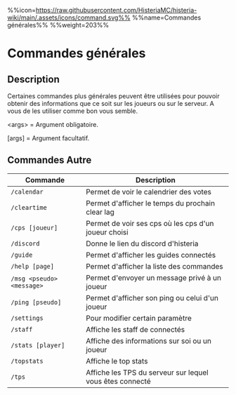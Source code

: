 %%icon=https://raw.githubusercontent.com/HisteriaMC/histeria-wiki/main/.assets/icons/command.svg%%
%%name=Commandes générales%%
%%weight=203%%
# Commandes générales 

## Description
Certaines commandes plus générales peuvent être utilisées pour pouvoir obtenir des informations que ce soit sur les joueurs ou sur le serveur. A vous de les utiliser comme bon vous semble.

\<args\> = Argument obligatoire.

[args] = Argument facultatif.

## Commandes Autre

| Commande | Description |
| --- | --- |
|`/calendar`|Permet de voir le calendrier des votes|
|`/cleartime`|Permet d'afficher le temps du prochain clear lag|
|`/cps [joueur]`|Permet de voir ses cps où les cps d'un joueur choisi|
|`/discord`|Donne le lien du discord d'histeria|
|`/guide`|Permet d'afficher les guides connectés|
|`/help [page]`|Permet d'afficher la liste des commandes|
|`/msg <pseudo> <message>`|Permet d'envoyer un message privé à un joueur|
|`/ping [pseudo]`|Permet d'afficher son ping ou celui d'un joueur|
|`/settings`|Pour modifier certain paramètre |
|`/staff`|Affiche les staff de connectés|
|`/stats [player]`|Affiche des informations sur soi ou un joueur|
|`/topstats`|Affiche le top stats|
|`/tps`|Affiche les TPS du serveur sur lequel vous êtes connecté|
